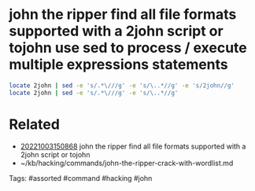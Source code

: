 # john the ripper find all file formats supported with a 2john script or tojohn use sed to process / execute multiple expressions statements
```bash
locate 2john | sed -e 's/.*\///g' -e 's/\..*//g' -e 's/2john//g'
locate 2john | sed -e 's/.*\///g' -e 's/\..*//g'
```

# Related
- [20221003150868](/zet/20221003150868/README.md) john the ripper find all file formats supported with a 2john script or tojohn
- ~/kb/hacking/commands/john-the-ripper-crack-with-wordlist.md

Tags:
    #assorted #command #hacking #john
